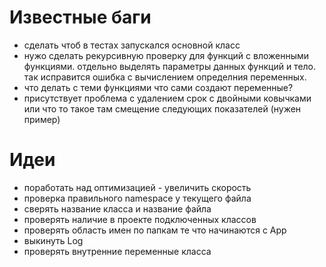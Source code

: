 # Известные баги
- сделать чтоб в тестах запускался основной класс
- нужо сделать рекурсивную проверку для функций с вложенными функциями. отдельно выделять параметры данных функций и тело. так исправится ошибка с вычислением определния переменных.
- что делать с теми функциями что сами создают переменные?
- присутствует проблема с удалением срок с двойными ковычками или что то такое там смещение следующих показателей (нужен пример)

# Идеи
- поработать над оптимизацией - увеличить скорость
- проверка правильного namespace у текущего файла
- сверять название класса и название файла
- проверять наличие в проекте подключенных классов
- проверять область имен по папкам те что начинаются с App
- выкинуть Log
- проверять внутренние переменные класса
